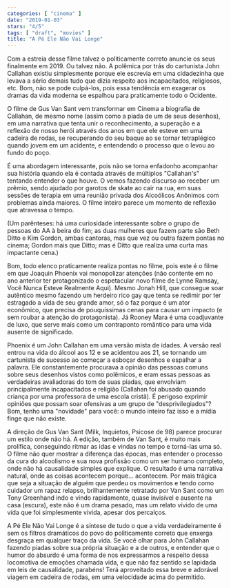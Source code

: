 ```yaml
---
categories: [ "cinema" ]
date: "2019-01-03"
stars: "4/5"
tags: [ "draft", "movies" ]
title: "A Pé Ele Não Vai Longe"
---
```

Com a estreia desse filme talvez o politicamente correto anuncie os seus
finalmente em 2019. Ou talvez não. A polêmica por trás do cartunista
John Callahan existiu simplesmente porque ele escrevia em uma cidadezinha
que levava a sério demais tudo que dizia respeito aos incapacitados,
religiosos, etc. Bom, não se pode culpá-los, pois essa tendência em
exagerar os dramas da vida moderna se espalhou para praticamente todo
o Ocidente.

O filme de Gus Van Sant vem transformar em Cinema a biografia de Callahan,
de mesmo nome (assim como a piada de um de seus desenhos), em uma
narrativa que tenta unir o reconhecimento, a superação e a reflexão de
nosso herói através dos anos em que ele esteve em uma cadeira de rodas,
se recuperando do seu baque ao se tornar tetraplégico quando jovem em
um acidente, e entendendo o processo que o levou ao fundo do poço.

É uma abordagem interessante, pois não se torna enfadonho acompanhar
sua história quando ela é contada através de múltiplos "Callahan's"
tentando entender o que houve. O vemos fazendo discurso ao receber
um prêmio, sendo ajudado por garotos de skate ao cair na rua, em suas
sessões de terapia em uma reunião privada dos Alcoólicos Anônimos com
problemas ainda maiores. O filme inteiro parece um momento de reflexão
que atravessa o tempo.

(Um parênteses: há uma curiosidade interessante sobre o grupo de pessoas
do AA à beira do fim; as duas mulheres que fazem parte são Beth Ditto e
Kim Gordon, ambas cantoras, mas que vez ou outra fazem pontas no cinema;
Gordon mais que Ditto; mas é Ditto que realiza uma curta mas impactante
cena.)

Bom, todo elenco praticamente realiza pontas no filme, pois este é o
filme em que Joaquin Phoenix vai monopolizar atenções (não contente
em no ano anterior ter protagonizado o espetacular novo filme de Lynne
Ramsay, Você Nunca Esteve Realmente Aqui). Mesmo Jonah Hill, que consegue
soar autêntico mesmo fazendo um herdeiro rico gay que tenta se redimir
por ter estragado a vida de seu grande amor, só o faz porque é um ator
econômico, que precisa de pouquíssimas cenas para causar um impacto
(e sem roubar a atenção do protagonista). Já Rooney Mara é uma
coadjuvante de luxo, que serve mais como um contraponto romântico para
uma vida ausente de significado.

Phoenix é um John Callahan em uma versão mista de idades. A versão
real entrou na vida do álcool aos 12 e se acidentou aos 21, se
tornando um cartunista de sucesso ao começar a esboçar desenhos
e espalhar a palavra. Ele constantemente procurava a opinião das
pessoas comuns sobre seus desenhos vistos como polêmicos, e eram essas
pessoas as verdadeiras avaliadoras do tom de suas piadas, que envolviam
principalmente incapacitados e religião (Callahan foi abusado quando
criança por uma professora de uma escola cristã). É perigoso exprimir
opiniões que possam soar ofensivas a um grupo de "desprivilegiados"? Bom,
tenho uma "novidade" para você: o mundo inteiro faz isso e a mídia
finge que não existe.

A direção de Gus Van Sant (Milk, Inquietos, Psicose de 98) parece
procurar um estilo onde não há. A edição, também de Van Sant,
é muito mais prolífica, conseguindo ritmar as idas e vindas no
tempo e torná-las uma só. O filme não quer mostrar a diferença
das épocas, mas entender o processo da cura do alcoolismo e sua nova
profissão como um ser humano completo, onde não há causalidade
simples que explique. O resultado é uma narrativa natural, onde as
coisas acontecem porque... acontecem. Por mais trágica que seja a
situação de alguém que perdeu os movimentos e tendo como cuidador
um rapaz relapso, brilhantemente retratado por Van Sant como um Tony
Greenhand indo e vindo rapidamente, quase invisível e ausente na casa
(escura), este não é um drama pesado, mas um relato vívido de uma
vida que foi simplesmente vivida, apesar dos percalços.

A Pé Ele Não Vai Longe é a síntese de tudo o que a vida
verdadeiramente é sem os filtros dramáticos do povo do politicamente
correto que enxerga desgraça em qualquer traço da vida. Se você
olhar para John Callahan fazendo piadas sobre sua própria situação
e a de outros, e entender que o humor do absurdo é uma forma de nos
expressarmos a respeito dessa locomotiva de emoções chamada vida, e que
não faz sentido se lapidada em leis de causalidade, parabéns! Terá
aproveitado essa breve e adorável viagem em cadeira de rodas, em uma
velocidade acima do permitido.
